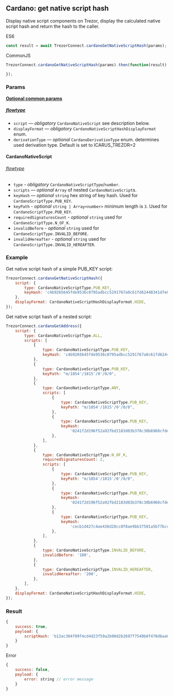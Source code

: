 ## Cardano: get native script hash
Display native script components on Trezor, display the calculated native script hash and return the hash to the caller.

ES6
```javascript
const result = await TrezorConnect.cardanoGetNativeScriptHash(params);
```

CommonJS
```javascript
TrezorConnect.cardanoGetNativeScriptHash(params).then(function(result) {

});
```

### Params
[****Optional common params****](commonParams.md)
##### [flowtype](../../src/js/types/networks/cardano.js#L76-L79)
* `script` — *obligatory* `CardanoNativeScript` see description below.
* `displayFormat` — *obligatory* `CardanoNativeScriptHashDisplayFormat` enum.
* `derivationType` — *optional* `CardanoDerivationType` enum. determines used derivation type. Default is set to ICARUS_TREZOR=2 

#### CardanoNativeScript
###### [flowtype](../../src/js/types/networks/cardano.js#L66-74)
* `type` - *obligatory* `CardanoNativeScriptType`/`number`.
* `scripts` — *optional* `Array` of nested `CardanoNativeScript`s.
* `keyHash` — *optional* `string` hex string of key hash. Used for `CardanoScriptType.PUB_KEY`.
* `keyPath` - *optional* `string | Array<number>` minimum length is `3`. Used for `CardanoScriptType.PUB_KEY`.
* `requiredSignaturesCount` - *optional* `string` used for `CardanoScriptType.N_OF_K`.
* `invalidBefore` - *optional* `string` used for `CardanoScriptType.INVALID_BEFORE`.
* `invalidHereafter` - *optional* `string` used for `CardanoScriptType.INVALID_HEREAFTER`.


### Example
Get native script hash of a simple PUB_KEY script:
```javascript
TrezorConnect.cardanoGetNativeScriptHash({
    script: {
        type: CardanoNativeScriptType.PUB_KEY,
        keyHash: 'c4b9265645fde9536c0795adbcc5291767a0c61fd62448341d7e0386',
    },
    displayFormat: CardanoNativeScriptHashDisplayFormat.HIDE,
});
```
Get native script hash of a nested script:
```javascript
TrezorConnect.cardanoGetAddress({
    script: {
        type: CardanoNativeScriptType.ALL,
        scripts: [
            {
                type: CardanoNativeScriptType.PUB_KEY,
                keyHash: 'c4b9265645fde9536c0795adbcc5291767a0c61fd62448341d7e0386',
            },
            {
                type: CardanoNativeScriptType.PUB_KEY,
                keyPath: "m/1854'/1815'/0'/0/0",
            },
            {
                type: CardanoNativeScriptType.ANY,
                scripts: [
                    {
                        type: CardanoNativeScriptType.PUB_KEY,
                        keyPath: "m/1854'/1815'/0'/0/0",
                    },
                    {
                        type: CardanoNativeScriptType.PUB_KEY,
                        keyHash:
                            '0241f2d196f52a92fbd2183d03b370c30b6960cfdeae364ffabac889',
                    },
                ],
            },
            {
                type: CardanoNativeScriptType.N_OF_K,
                requiredSignaturesCount: 2,
                scripts: [
                    {
                        type: CardanoNativeScriptType.PUB_KEY,
                        keyPath: "m/1854'/1815'/0'/0/0",
                    },
                    {
                        type: CardanoNativeScriptType.PUB_KEY,
                        keyHash:
                            '0241f2d196f52a92fbd2183d03b370c30b6960cfdeae364ffabac889',
                    },
                    {
                        type: CardanoNativeScriptType.PUB_KEY,
                        keyHash:
                            'cecb1d427c4ae436d28cc0f8ae9bb37501a5b77bcc64cd1693e9ae20',
                    },
                ],
            },
            {
                type: CardanoNativeScriptType.INVALID_BEFORE,
                invalidBefore: '100',
            },
            {
                type: CardanoNativeScriptType.INVALID_HEREAFTER,
                invalidHereafter: '200',
            },
        ],
    },
    displayFormat: CardanoNativeScriptHashDisplayFormat.HIDE,
});
```
### Result
```javascript
{
    success: true,
    payload: {
        scriptHash: 'b12ac304f89f4cd4d23f59a2b90d2b2697f7540b8f470d6aa05851b5',
    }
}
```
Error
```javascript
{
    success: false,
    payload: {
        error: string // error message
    }
}
```